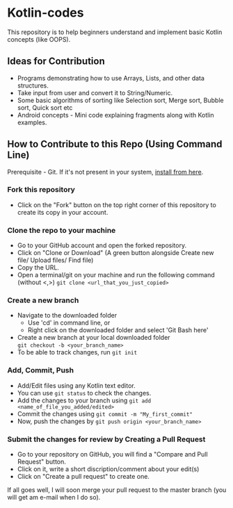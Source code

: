 # Kotlin-codes

This repository is to help beginners understand and implement basic Kotlin concepts (like OOPS).

## Ideas for Contribution

* Programs demonstrating how to use Arrays, Lists, and other data structures.
* Take input from user and convert it to String/Numeric.
* Some basic algorithms of sorting like Selection sort, Merge sort, Bubble sort, Quick sort etc
* Android concepts - Mini code explaining fragments along with Kotlin examples.

## How to Contribute to this Repo (Using Command Line)

Prerequisite - Git. If it's not present in your system, [install from here](https://help.github.com/en/articles/set-up-git). 

### Fork this repository
* Click on the "Fork" button on the top right corner of this repository to create its copy in your account.

### Clone the repo to your machine
* Go to your GitHub account and open the forked repository. 
* Click on "Clone or Download" (A green button alongside Create new file/ Upload files/ Find file)
* Copy the URL.
* Open a terminal/git on your machine and run the following command (without <,>) 
`git clone <url_that_you_just_copied>`

### Create a new branch
* Navigate to the downloaded folder 
	* Use 'cd' in command line, or
	* Right click on the downloaded folder and select 'Git Bash here'
* Create a new branch at your local downloaded folder<br/>`git checkout -b <your_branch_name>`
* To be able to track changes, run `git init`

### Add, Commit, Push
* Add/Edit files using any Kotlin text editor. 
* You can use `git status` to check the changes.
* Add the changes to your branch using `git add <name_of_file_you_added/edited>`
* Commit the changes using `git commit -m "My_first_commit"`
* Now, push the changes by `git push origin <your_branch_name>`

### Submit the changes for review by Creating a Pull Request
* Go to your repository on GitHub, you will find a "Compare and Pull Request" button.
* Click on it, write a short discription/comment about your edit(s)
* Click on "Create a pull request" to create one.

If all goes well, I will soon merge your pull request to the master branch (you will get am e-mail when I do so).